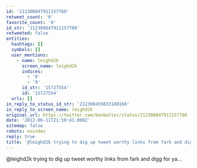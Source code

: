 ```yaml
---
id: '212300847911157760'
retweet_count: '0'
favorite_count: '0'
id_str: '212300847911157760'
retweeted: false
entities:
  hashtags: []
  symbols: []
  user_mentions:
    - name: leighd2k
      screen_name: leighd2k
      indices:
        - '0'
        - '9'
      id_str: '15727554'
      id: '15727554'
  urls: []
in_reply_to_status_id_str: '212300459833180160'
in_reply_to_screen_name: leighd2k
original_url: https://twitter.com/benbalter/status/212300847911157760
date: '2012-06-11T21:50:41.000Z'
sitemap: false
robots: noindex
reply: true
title: '@leighd2k trying to dig up tweet worthy links from fark and digg for ya...'
---
```


@leighd2k trying to dig up tweet worthy links from fark and digg for ya...